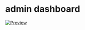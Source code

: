 # admin dashboard


[![Preview](https://testdomain.com)](https://res.cloudinary.com/dzaoju6lr/image/upload/v1719428283/pfdlhzroc8kr1eebitv0.png)
